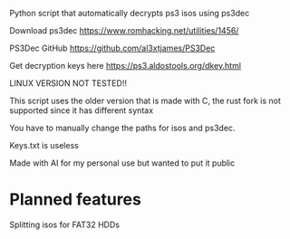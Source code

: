 Python script that automatically decrypts ps3 isos using ps3dec

Download ps3dec https://www.romhacking.net/utilities/1456/

PS3Dec GitHub https://github.com/al3xtjames/PS3Dec

Get decryption keys here https://ps3.aldostools.org/dkey.html

LINUX VERSION NOT TESTED!!

This script uses the older version that is made with C, the rust fork is not supported since it has different syntax

You have to manually change the paths for isos and ps3dec.

Keys.txt is useless

Made with AI for my personal use but wanted to put it public

# Planned features
Splitting isos for FAT32 HDDs
